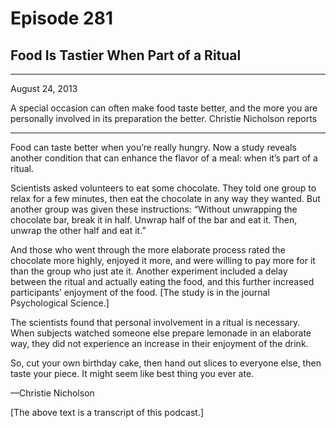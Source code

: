 # Episode 281

## Food Is Tastier When Part of a Ritual

---

August 24, 2013

A special occasion can often make food taste better, and the more you are personally involved in its preparation the better. Christie Nicholson reports

---

Food can taste better when you’re really hungry. Now a study reveals another condition that can enhance the flavor of a meal: when it’s part of a ritual.

Scientists asked volunteers to eat some chocolate. They told one group to relax for a few minutes, then eat the chocolate in any way they wanted. But another group was given these instructions: “Without unwrapping the chocolate bar, break it in half. Unwrap half of the bar and eat it. Then, unwrap the other half and eat it.”

And those who went through the more elaborate process rated the chocolate more highly, enjoyed it more, and were willing to pay more for it than the group who just ate it. Another experiment included a delay between the ritual and actually eating the food, and this further increased participants’ enjoyment of the food. [The study is in the journal Psychological Science.]

The scientists found that personal involvement in a ritual is necessary. When subjects watched someone else prepare lemonade in an elaborate way, they did not experience an increase in their enjoyment of the drink.

So, cut your own birthday cake, then hand out slices to everyone else, then taste your piece. It might seem like best thing you ever ate.

—Christie Nicholson

[The above text is a transcript of this podcast.]

